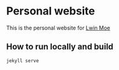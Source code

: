 # Personal website

This is the personal website for [Lwin Moe](http://lwinmoe.com)

## How to run locally and build

    jekyll serve
